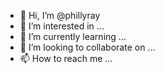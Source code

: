 - 👋 Hi, I’m @phillyray
- 👀 I’m interested in ...
- 🌱 I’m currently learning ...
- 💞️ I’m looking to collaborate on ...
- 📫 How to reach me ...

<!---
phillyray/phillyray is a ✨ special ✨ repository because its `README.md` (this file) appears on your GitHub profile.
You can click the Preview link to take a look at your changes.
--->
